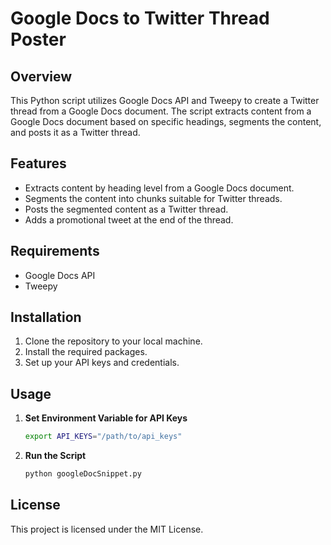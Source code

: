 # Google Docs to Twitter Thread Poster

## Overview

This Python script utilizes Google Docs API and Tweepy to create a Twitter thread from a Google Docs document. The script extracts content from a Google Docs document based on specific headings, segments the content, and posts it as a Twitter thread.

## Features

- Extracts content by heading level from a Google Docs document.
- Segments the content into chunks suitable for Twitter threads.
- Posts the segmented content as a Twitter thread.
- Adds a promotional tweet at the end of the thread.

## Requirements

- Google Docs API
- Tweepy

## Installation

1. Clone the repository to your local machine.
2. Install the required packages.
3. Set up your API keys and credentials.

## Usage

1. **Set Environment Variable for API Keys**

    ```bash
    export API_KEYS="/path/to/api_keys"
    ```

2. **Run the Script**

    ```bash
    python googleDocSnippet.py
    ```

## License

This project is licensed under the MIT License.
